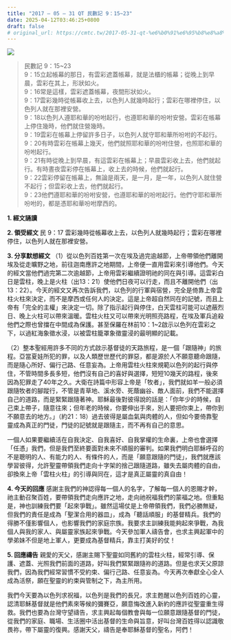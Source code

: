 ```yaml
---
title: "2017 – 05 – 31 QT 民數記 9：15~23"
date: 2025-04-12T03:46:25+0800
draft: false
# original_url: https://cmtc.tw/2017-05-31-qt-%e6%b0%91%e6%95%b8%e8%a8%98-9%ef%bc%9a1523
---
```


![](/images/qt.jpg)
> 民數記 9：15\~23  
> 9：15立起帳幕的那日，有雲彩遮蓋帳幕，就是法櫃的帳幕；從晚上到早晨，雲彩在其上，形狀如火。  
> 9：16常是這樣，雲彩遮蓋帳幕，夜間形狀如火。  
> 9：17雲彩幾時從帳幕收上去，以色列人就幾時起行；雲彩在哪裡停住，以色列人就在那裡安營。  
> 9：18以色列人遵耶和華的吩咐起行，也遵耶和華的吩咐安營。雲彩在帳幕上停住幾時，他們就住營幾時。  
> 9：19雲彩在帳幕上停留許多日子，以色列人就守耶和華所吩咐的不起行。  
> 9：20有時雲彩在帳幕上幾天，他們就照耶和華的吩咐住營，也照耶和華的吩咐起行。  
> 9：21有時從晚上到早晨，有這雲彩在帳幕上；早晨雲彩收上去，他們就起行。有時晝夜雲彩停在帳幕上，收上去的時候，他們就起行。  
> 9：22雲彩停留在帳幕上，無論是兩天，是一月，是一年，以色列人就住營不起行；但雲彩收上去，他們就起行。  
> 9：23他們遵耶和華的吩咐安營，也遵耶和華的吩咐起行。他們守耶和華所吩咐的，都是憑耶和華吩咐摩西的。

**1. 經文誦讀**

**2. 領受經文**
民 9：17 雲彩幾時從帳幕收上去，以色列人就幾時起行；雲彩在哪裡停住，以色列人就在那裡安營。

**3. 分享默想經文**
（1）從以色列百姓第一次在埃及過完逾越節，上帝帶領他們離開埃及從走曠野之地，前往迦南應許之地期間，上帝便一直用雲彩來引導他們。今天的經文當他們過完第二次逾越節，上帝用雲彩繼續證明祂的同在與引導。這雲彩白日是雲柱，晚上是火柱（出13：21）使他們日夜可以行走，而且不離開他們（出13：22）。今天的經文又再次告訴我們，以色列的行軍與宿營，完全是倚靠上帝雲柱火柱來決定，而不是摩西或任何人的決定。這是上帝超自然同在的記號，而且上帝有「完全的主權」來決定一切。除了指示起行與停住，白天雲柱可能可以遮蔽烈日、晚上火柱可以帶來溫暖。雲柱火柱又可以帶來光明照亮路程，在埃及軍兵追殺他們之際也曾擋在中間成為保護。甚至保羅在林前10：1\~2啟示以色列在雲彩之下，以過紅海象徵水浸，以被雲柱籠罩象徵靈浸的最明顯的記載。

（2）整本聖經用許多不同的方式啟示基督徒的天路旅程，是一個「跟隨神」的旅程。亞當夏娃所犯的罪，以及人類歷世歷代的罪惡，都是源於人不願意聽命跟隨，而是隨心所好、偏行己路、任意妄為。上帝用雲柱火柱來規範以色列的起行與停住，不管時間多長多短，他們沒有自己的喜好與選擇，短短10幾天的路程，後來因為犯罪走了40年之久。大衛在詩篇中形容上帝是「牧者」，我們就如羊一般必須跟隨牧者的腳蹤行，不管是青草地、溪水旁、死蔭幽谷、敵人面前，我們不能選擇自己的道路，而是緊緊跟隨著神。耶穌最後對彼得說的話是：「你年少的時候，自己束上帶子，隨意往來；但年老的時候，你要伸出手來，別人要把你束上，帶你到不願意去的地方。」（約21：18）過去彼得是屬血氣與肉體的人，但如今要倚靠聖靈成為真正的門徒，門徒的記號就是跟隨主，而不再有自己的意思。

一個人如果要繼續活在自我決定、自我喜好、自我掌權的生命裏，上帝也會選擇「任憑」我們，但是我們至終要面對未來不順服的審判。如果我們明白耶穌呼召的不是聰明的人、有能力的人、有條件的人，而是「願意跟隨的門徒」，我們就應該學習彼得，允許聖靈帶領我們走向十字架的捨己跟隨道路，雖失去屬肉體的自由，卻換來上帝「雲柱火柱」的引導與同在，這才是真正屬靈的真自由！

**4. 今天的回應**
感謝主我們的神認得每一個人的名字，了解每一個人的恩賜才幹，祂主動召聚百姓，要帶領我們走向應許之地，走向祂祝福我們的蒙福之地。但重點是，神也訓練我們要「起來爭戰」。雖然這場仗是上帝帶領我們，我們必勝無疑，但我們的責任是成為「聖潔合用的器皿」，成為「聽話順服」的基督精兵。我們的得勝不僅影響個人，也影響我們的家庭宗族。我要求主訓練我能夠起來爭戰，為我個人與我的家人、與屬靈家族起來爭戰。今天參加軍人禱告會，也求主興起軍中的學弟妹不但是地上軍人，更要成為基督精兵，靠主打美好的仗！

**5. 回應禱告**
親愛的天父，感謝主賜下聖靈如同舊約的雲柱火柱，經常引導、保護、遮蓋、光照我們前面的道路，好叫我們緊緊跟隨祢的道路。但是也求天父原諒我們，因為我們經常習慣不受約束、偏行己路、任意妄為。今天再次奉獻全心全人成為活祭，願在聖靈的約束與管制之下，為主所用。

我們今天要為以色列求祝福，以色列是我們的長兄，求主甦醒以色列百姓的心靈，認清耶穌基督就是他們素來等候的彌賽亞，願意悔改進入新約的應許從聖靈重生得救。我們也要為台灣守望禱告，求主興起每個教會與每一位願意跟隨基督的門徒，從我們的家庭、職場、生活圈中活出基督的生命與旨意，好叫台灣百姓得以認識敬畏祢，帶下屬靈的復興。感謝天父，禱告是奉耶穌基督的聖名，阿們！
